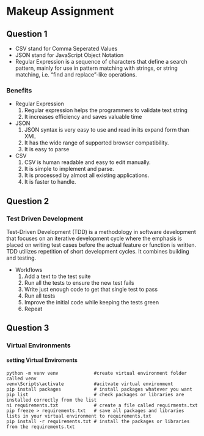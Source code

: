 # Makeup Assignment

## Question 1
- CSV stand for Comma Seperated Values
- JSON stand for JavaScript Object Notation
- Regular Expression is a sequence of characters that define a search pattern, mainly for use in pattern matching with strings, or string matching, i.e. “find and replace”-like operations.
### Benefits
- Regular Expression
  1. Regular expression helps the programmers to validate text string
  2. It increases efficiency and saves valuable time
- JSON
  1. JSON syntax is very easy to use and read in its expand form than XML
  2. It has the wide range of supported browser compatibility.
  3. It is easy to parse
- CSV
  1. CSV is human readable and easy to edit manually.
  2. It is simple to implement and parse.
  3. It is processed by almost all existing applications.
  4. It is faster to handle.

## Question 2
### Test Driven Development
Test-Driven Development (TDD) is a methodology in software development that focuses on an iterative development cycle where the emphasis is placed on writing test cases before the actual feature or function is written. TDD utilizes repetition of short development cycles. It combines building and testing.
- Workflows
  1. Add a text to the test suite
  2. Run all the tests to ensure the new test fails
  3. Write just enough code to get that single test to pass
  4. Run all tests
  5. Improve the initial code while keeping the tests green
  6. Repeat 
 ## Question 3
 ### Virtual Environments
 
 #### setting Virtual Enviroments
    python -m venv venv             #create virtual environment folder called venv
    venv\Scripts\activate           #acitvate virtual environment
    pip install packages            # install packages whatever you want
    pip list                        # check packages or libraries are installed correctly from the list
    ni requirements.txt             # create a file called requirments.txt
    pip freeze > requirements.txt   # save all packages and libraries lists in your virtual environment to requirements.txt
    pip install -r requirements.txt # install the packages or libraries from the requirements.txt
    
